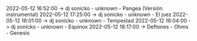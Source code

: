 2022-05-12 16:52:00 -> dj sonicko - unknown - Pangea (Versión instrumental)
2022-05-12 17:25:00 -> dj sonicko - unknown - El juez
2022-05-12 18:01:00 -> dj sonicko - unknown - Tempestad
2022-05-12 18:04:00 -> dj sonicko - unknown - Equinox
2022-05-12 18:17:00 -> Deftones - Ohms - Genesis
